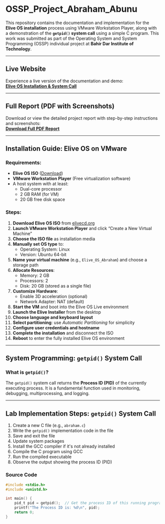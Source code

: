 # OSSP_Project_Abraham_Abunu

This repository contains the documentation and implementation for the **Elive OS installation** process using VMware Workstation Player, along with a demonstration of the **`getpid()` system call** using a simple C program. This work was submitted as part of the Operating System and System Programming (OSSP) individual project at **Bahir Dar Institute of Technology**.

---

## Live Website  
Experience a live version of the documentation and demo:  
**[Elive OS Installation & System Call](https://ababu1212.github.io/OSSP_Project_Abraham_Abunu/)**

---

## Full Report (PDF with Screenshots)  
Download or view the detailed project report with step-by-step instructions and screenshots:  
**[Download Full PDF Report](https://github.com/Ababu1212/OSSP_Project_Abraham_Abunu/blob/main/OSSP_Individual_Abraham_Abunu_BDU1600595_A.pdf)**

---

## Installation Guide: Elive OS on VMware

### Requirements:
- **Elive OS ISO** ([Download](https://www.elivecd.org/))
- **VMware Workstation Player** (Free virtualization software)
- A host system with at least:
  - Dual-core processor
  - 2 GB RAM (for VM)
  - 20 GB free disk space

### Steps:

1. **Download Elive OS ISO** from [elivecd.org](https://www.elivecd.org/)
2. **Launch VMware Workstation Player** and click “Create a New Virtual Machine”
3. **Choose the ISO file** as installation media
4. **Manually set OS type** to:  
   - Operating System: Linux  
   - Version: Ubuntu 64-bit  
5. **Name your virtual machine** (e.g., `Elive_OS_Abraham`) and choose a storage path
6. **Allocate Resources**:  
   - Memory: 2 GB  
   - Processors: 2  
   - Disk: 20 GB (stored as a single file)
7. **Customize Hardware**:
   - Enable 3D acceleration (optional)
   - Network Adapter: NAT (default)
8. **Start the VM** and boot into the Elive OS Live environment
9. **Launch the Elive Installer** from the desktop
10. **Choose language and keyboard layout**
11. **Select partitioning**: use *Automatic Partitioning* for simplicity
12. **Configure user credentials and hostname**
13. **Complete the installation** and disconnect the ISO
14. **Reboot** to enter the fully installed Elive OS environment

---

## System Programming: `getpid()` System Call

### What is `getpid()`?

The `getpid()` system call returns the **Process ID (PID)** of the currently executing process. It is a fundamental function used in monitoring, debugging, multiprocessing, and logging.

---
## Lab Implementation Steps: `getpid()` System Call

1. Create a new C file (e.g., `abraham.c`)
2. Write the `getpid()` implementation code in the file
3. Save and exit the file
4. Update system packages
5. Install the GCC compiler if it's not already installed
6. Compile the C program using GCC
7. Run the compiled executable
8. Observe the output showing the process ID (PID)

### Source Code

```c
#include <stdio.h>
#include <unistd.h>

int main() {
    pid_t pid = getpid();  // Get the process ID of this running program
    printf("The Process ID is: %d\n", pid);
    return 0;
}
